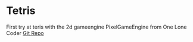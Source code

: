 # Tetris
First try at teris with the 2d gameengine PixelGameEngine from One Lone Coder [Git Repo](https://github.com/OneLoneCoder/olcPixelGameEngine)

